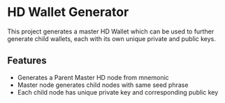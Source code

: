 
# HD Wallet Generator

This project generates a master HD Wallet which can be used to further generate child wallets, each with its own unique private and public keys.



## Features

* Generates a Parent Master HD node from mnemonic
* Master node generates child nodes with same seed phrase
* Each child node has unique private key and corresponding public key

